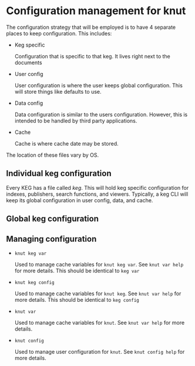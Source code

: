 # Configuration management for knut

The configuration strategy that will be employed is to have 4 separate places to keep configuration. This includes:

- Keg specific

  Configuration that is specific to that keg. It lives right next to the documents

- User config

  User configuration is where the user keeps global configuration. This will store things like defaults to use.

- Data config

  Data configuration is similar to the users configuration. However, this is intended to be handled by third party applications.

- Cache

  Cache is where cache date may be stored.

The location of these files vary by OS.

## Individual keg configuration

Every KEG has a file called _keg_. This will hold keg specific configuration for indexes, publishers, search functions, and viewers. Typically, a keg CLI will keep its global configuration in user config, data, and cache.

## Global keg configuration

## Managing configuration

- `knut keg var`

  Used to manage cache variables for `knut keg var`. See `knut var help` for more details. This should be identical to `keg var`

- `knut keg config`

  Used to manage cache variables for `knut keg`. See `knut var help` for more details. This should be identical to `keg config`

- `knut var`

  Used to manage cache variables for `knut`. See `knut var help` for more details.

- `knut config`

  Used to manage user configuration for `knut`. See `knut config help` for more details.
